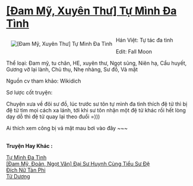 <a href="https://utruyen.com/dam-my-xuyen-thu-tu-minh-da-tinh/21835/" title="[Đam Mỹ, Xuyên Thư] Tự Mình Đa Tình"><h1>[Đam Mỹ, Xuyên Thư] Tự Mình Đa Tình</h1></a><div style="display:table"><img align="right" style="float: left; padding: 10px;" src="https://utruyen.com/images/story/200x260/dam-my-xuyen-thu-tu-minh-da-tinh.jpg" alt="[Đam Mỹ, Xuyên Thư] Tự Mình Đa Tình">Hán Việt: Tự tác đa tình<p></p>Edit: Fall Moon<p></p>Thể loại: Đam mỹ, tu chân, HE, xuyên thư, Ngọt sủng, Niên hạ, Cẩu huyết, Gương vỡ lại lành, Chủ thụ, Nhẹ nhàng, Sư đồ, Vả mặt<p></p>Nguồn cv tham khảo: Wikidich<p></p>Sơ lược cốt truyện:<p></p>Chuyện xưa về đôi sư đồ, lúc trước sư tôn tự mình đa tình thích đệ tử thì bị đệ tử tìm mọi cách xa lánh, tới khi sư tôn nhận một đệ tử khác rồi hết lòng dạy dỗ thì đệ tử quay lại theo đuổi =)))<p></p>Ai thích xem công bị vả mặt mau bơi vào đây ~~~</div><p><br><b>Truyện Hay Khác :</b></p><a href="https://utruyen.com/tu-minh-da-tinh/21894/" alt="Tự Mình Đa Tình">Tự Mình Đa Tình</a><br/><a href="https://github.com/quanluxury/ngontinh_sac/tree/master/truyenhay/21985/" alt="[Đam Mỹ, Đoản, Ngọt Văn] Đại Sư Huynh Cùng Tiểu Sư Đệ">[Đam Mỹ, Đoản, Ngọt Văn] Đại Sư Huynh Cùng Tiểu Sư Đệ</a><br/><a href="https://www.plurk.com/p/nrlqh5" alt="Đích Nữ Tàn Phi">Đích Nữ Tàn Phi</a><br/><a href="https://github.com/quanluxury/ngontinhhot/tree/master/truyenhay/17544/" alt="Tử Dương">Tử Dương</a><br/>